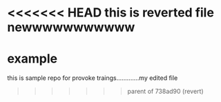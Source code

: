 <<<<<<< HEAD
this is reverted file newwwwwwwwwww
=======
# example
this is sample repo for provoke traings.............my edited file
>>>>>>> parent of 738ad90 (revert)
